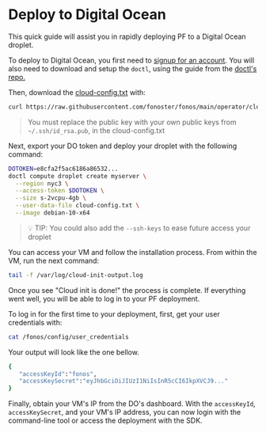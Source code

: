 # Deploy to Digital Ocean

This quick guide will assist you in rapidly deploying PF to a Digital Ocean droplet.

To deploy to Digital Ocean, you first need to [signup for an account](https://www.digitalocean.com/?refcode=2962aa9e56a1&utm_campaign=Referral_Invite&utm_medium=Referral_Program&utm_source=CopyPaste). You will also need to download and setup the `doctl`, using the guide from the [doctl's repo.](https://github.com/digitalocean/doctl/blob/main/README.md#authenticating-with-digitalocean)

Then, download the [cloud-config.txt](https://raw.githubusercontent.com/fonoster/fonos/main/operator/cloud-config.txt) with:

```bash
curl https://raw.githubusercontent.com/fonoster/fonos/main/operator/cloud-config.txt -o cloud-config.txt
```

>  You must replace the public key with your own public keys from `~/.ssh/id_rsa.pub`, in the cloud-config.txt

Next, export your DO token and deploy your droplet with the following command:

```bash
DOTOKEN=e8cfa2f5ac6186a86532...
doctl compute droplet create myserver \
  --region nyc3 \
  --access-token $DOTOKEN \
  --size s-2vcpu-4gb \
  --user-data-file cloud-config.txt \
  --image debian-10-x64
```

> 💡 TIP: You could also add the `--ssh-keys` to ease future access your droplet

You can access your VM and follow the installation process. From within the VM, run the next command:

```bash
tail -f /var/log/cloud-init-output.log
```

Once you see "Cloud init is done!" the process is complete. If everything went well, you will be able to log in to your PF deployment.

To log in for the first time to your deployment, first, get your user credentials with:

```bash
cat /fonos/config/user_credentials
```

Your output will look like the one bellow.

```bash
{
   "accessKeyId":"fonos",
   "accessKeySecret":"eyJhbGciOiJIUzI1NiIsInR5cCI6IkpXVCJ9..."
}
```

Finally, obtain your VM's IP from the DO's dashboard. With the `accessKeyId`, `accessKeySecret`, and your VM's IP address, you can now login with the command-line tool or access the deployment with the SDK.
